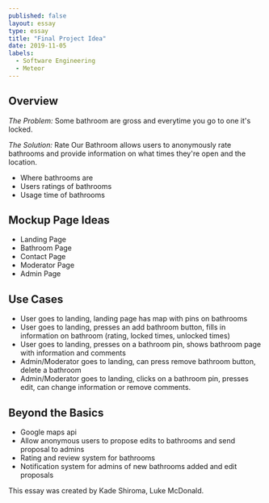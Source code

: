 ```yaml
---
published: false
layout: essay
type: essay
title: "Final Project Idea"
date: 2019-11-05
labels:
  - Software Engineering
  - Meteor
---
```


## Overview
*The Problem:* Some bathroom are gross and everytime you go to one it's locked. 

*The Solution:* Rate Our Bathroom allows users to anonymously rate bathrooms and provide information on what times they're open and the location.
- Where bathrooms are
- Users ratings of bathrooms
- Usage time of bathrooms 

## Mockup Page Ideas

- Landing Page
- Bathroom Page
- Contact Page
- Moderator Page
- Admin Page

## Use Cases
- User goes to landing, landing page has map with pins on bathrooms
- User goes to landing, presses an add bathroom button, fills in information on bathroom (rating, locked times, unlocked times)
- User goes to landing, presses on a bathroom pin, shows bathroom page with information and comments
- Admin/Moderator goes to landing, can press remove bathroom button, delete a bathroom
- Admin/Moderator goes to landing, clicks on a bathroom pin, presses edit, can change information or remove comments.

## Beyond the Basics
- Google maps api
- Allow anonymous users to propose edits to bathrooms and send proposal to admins
- Rating and review system for bathrooms
- Notification system for admins of new bathrooms added and edit proposals

This essay was created by Kade Shiroma, Luke McDonald.
